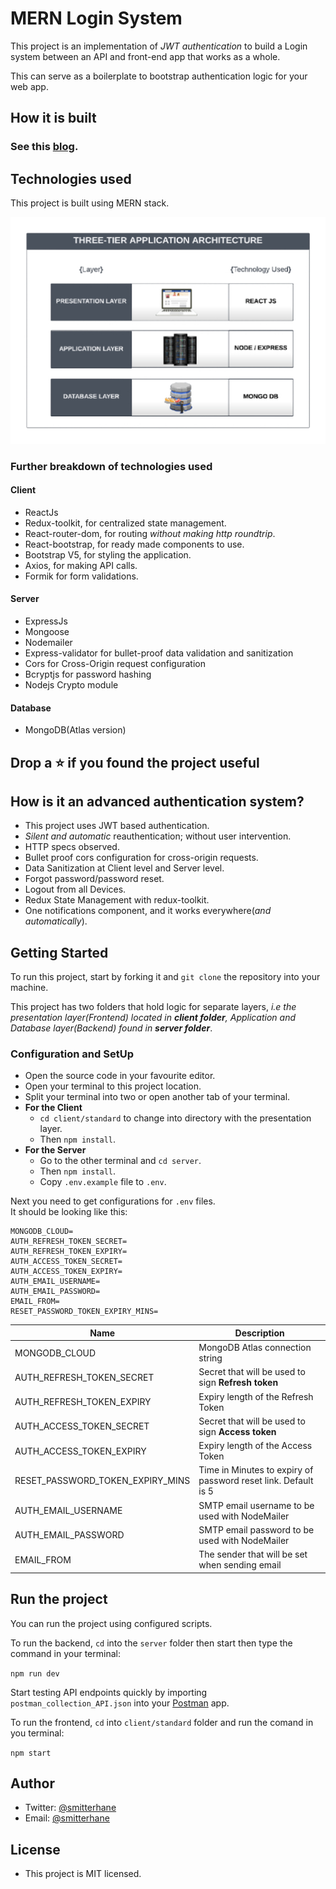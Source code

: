 # MERN Login System

<!--
https://dev-to-uploads.s3.amazonaws.com/uploads/articles/be6k63aiuu0m1rq1tjsb.jpg
-->

This project is an implementation of _JWT authentication_ to build a Login system between an API and front-end app that works as a whole.

This can serve as a boilerplate to bootstrap authentication logic for your web app.

## How it is built

### See this [blog](https://dev.to/smitterhane/a-meticulous-jwt-api-authentication-guide-youve-been-looking-for-47dg).

## Technologies used

This project is built using MERN stack.

![Application 3-tier architecture](https://github.com/hane-smitter/MERN_login_system/blob/assets/three-tier_sm.jpg?raw=true)

### Further breakdown of technologies used

#### Client

- ReactJs
- Redux-toolkit, for centralized state management.
- React-router-dom, for routing _without making http roundtrip_.
- React-bootstrap, for ready made components to use.
- Bootstrap V5, for styling the application.
- Axios, for making API calls.
- Formik for form validations.

#### Server

- ExpressJs
- Mongoose
- Nodemailer
- Express-validator for bullet-proof data validation and sanitization
- Cors for Cross-Origin request configuration
- Bcryptjs for password hashing
- Nodejs Crypto module

#### Database

- MongoDB(Atlas version)

## Drop a ⭐ if you found the project useful

## How is it an advanced authentication system?

- This project uses JWT based authentication.
- _Silent and automatic_ reauthentication; without user intervention.
- HTTP specs observed.
- Bullet proof cors configuration for cross-origin requests.
- Data Sanitization at Client level and Server level.
- Forgot password/password reset.
- Logout from all Devices.
- Redux State Management with redux-toolkit.
- One notifications component, and it works everywhere(_and automatically_).

## Getting Started

To run this project, start by forking it and `git clone` the repository into your machine.

This project has two folders that hold logic for separate layers, _i.e the presentation layer(Frontend) located in **client folder**, Application and Database layer(Backend) found in **server folder**_.

### Configuration and SetUp

- Open the source code in your favourite editor.
- Open your terminal to this project location.
- Split your terminal into two or open another tab of your terminal.
- **For the Client**
  - `cd client/standard` to change into directory with the presentation layer.
  - Then `npm install`.
- **For the Server**
  - Go to the other terminal and `cd server`.
  - Then `npm install`.
  - Copy `.env.example` file to `.env`.

Next you need to get configurations for `.env` files.<br />
It should be looking like this:

```
MONGODB_CLOUD=
AUTH_REFRESH_TOKEN_SECRET=
AUTH_REFRESH_TOKEN_EXPIRY=
AUTH_ACCESS_TOKEN_SECRET=
AUTH_ACCESS_TOKEN_EXPIRY=
AUTH_EMAIL_USERNAME=
AUTH_EMAIL_PASSWORD=
EMAIL_FROM=
RESET_PASSWORD_TOKEN_EXPIRY_MINS=
```

| Name                             | Description                                                    |
| -------------------------------- | -------------------------------------------------------------- |
| MONGODB_CLOUD                    | MongoDB Atlas connection string                                |
| AUTH_REFRESH_TOKEN_SECRET        | Secret that will be used to sign **Refresh token**             |
| AUTH_REFRESH_TOKEN_EXPIRY        | Expiry length of the Refresh Token                             |
| AUTH_ACCESS_TOKEN_SECRET         | Secret that will be used to sign **Access token**              |
| AUTH_ACCESS_TOKEN_EXPIRY         | Expiry length of the Access Token                              |
| RESET_PASSWORD_TOKEN_EXPIRY_MINS | Time in Minutes to expiry of password reset link. Default is 5 |
| AUTH_EMAIL_USERNAME              | SMTP email username to be used with NodeMailer                 |
| AUTH_EMAIL_PASSWORD              | SMTP email password to be used with NodeMailer                 |
| EMAIL_FROM                       | The sender that will be set when sending email                 |

## Run the project

You can run the project using configured scripts.

To run the backend, `cd` into the `server` folder then start then type the command in your terminal:

`npm run dev`

Start testing API endpoints quickly by importing `postman_collection_API.json` into your [Postman](https://www.postman.com/company/about-postman/) app.

To run the frontend, `cd` into `client/standard` folder and run the comand in you terminal:

`npm start`

## Author

- Twitter: [@smitterhane](https://twitter.com/intent/user?screen_name=smitterhane)
- Email: [@smitterhane](mailto:hanesmitter3@gmail.com)

## License

- This project is MIT licensed.
